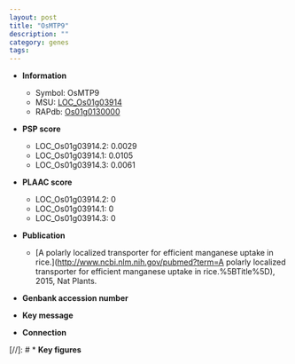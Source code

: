 ```yaml
---
layout: post
title: "OsMTP9"
description: ""
category: genes
tags: 
---
```


* **Information**  
    + Symbol: OsMTP9  
    + MSU: [LOC_Os01g03914](http://rice.plantbiology.msu.edu/cgi-bin/ORF_infopage.cgi?orf=LOC_Os01g03914)  
    + RAPdb: [Os01g0130000](http://rapdb.dna.affrc.go.jp/viewer/gbrowse_details/irgsp1?name=Os01g0130000)  

* **PSP score**  
    + LOC_Os01g03914.2: 0.0029 
    + LOC_Os01g03914.1: 0.0105 
    + LOC_Os01g03914.3: 0.0061 

* **PLAAC score**  
    + LOC_Os01g03914.2: 0 
    + LOC_Os01g03914.1: 0 
    + LOC_Os01g03914.3: 0 

* **Publication**  
    + [A polarly localized transporter for efficient manganese uptake in rice.](http://www.ncbi.nlm.nih.gov/pubmed?term=A polarly localized transporter for efficient manganese uptake in rice.%5BTitle%5D), 2015, Nat Plants.

* **Genbank accession number**  

* **Key message**  

* **Connection**  

[//]: # * **Key figures**  


